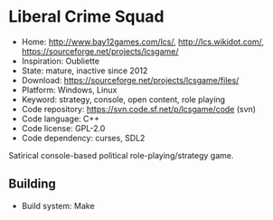 # Liberal Crime Squad

- Home: http://www.bay12games.com/lcs/, http://lcs.wikidot.com/, https://sourceforge.net/projects/lcsgame/
- Inspiration: Oubliette
- State: mature, inactive since 2012
- Download: https://sourceforge.net/projects/lcsgame/files/
- Platform: Windows, Linux
- Keyword: strategy, console, open content, role playing
- Code repository: https://svn.code.sf.net/p/lcsgame/code (svn)
- Code language: C++
- Code license: GPL-2.0
- Code dependency: curses, SDL2

Satirical console-based political role-playing/strategy game.

## Building

- Build system: Make
